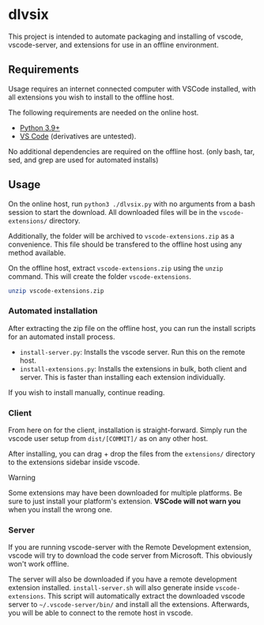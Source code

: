 # dlvsix

This project is intended to automate packaging and installing of vscode,
vscode-server, and extensions for use in an offline environment.

## Requirements

Usage requires an internet connected computer with VSCode installed, with all extensions you wish to install to the offline host.

The following requirements are needed on the online host.

- [Python 3.9+](https://www.python.org/downloads)
- [VS Code](https://code.visualstudio.org) (derivatives are untested).

No additional dependencies are required on the offline host. (only bash, tar, sed, and grep are used for automated installs)

## Usage

On the online host, run `python3 ./dlvsix.py` with no arguments from a bash session to start the download. All downloaded files will be in the `vscode-extensions/` directory.

Additionally, the folder will be archived to `vscode-extensions.zip` as a convenience. This file should be transfered to the offline host using any method available.

On the offline host, extract `vscode-extensions.zip` using the `unzip` command. This will create the folder `vscode-extensions`.

```sh
unzip vscode-extensions.zip
```

### Automated installation

After extracting the zip file on the offline host, you can run the install scripts for an automated install process.

- `install-server.py`: Installs the vscode server. Run this on the remote host.
- `install-extensions.py`: Installs the extensions in bulk, both client and server. This is faster than installing each extension individually.

If you wish to install manually, continue reading.

### Client

From here on for the client, installation is straight-forward. Simply run the vscode user setup from `dist/[COMMIT]/` as on any other host.

After installing, you can drag + drop the files from the `extensions/` directory to the extensions sidebar inside vscode.

> [!WARNING]
> Some extensions may have been downloaded for multiple platforms. Be sure to just install your platform's extension. **VSCode will not warn you** when you install the wrong one.

### Server

If you are running vscode-server with the Remote Development extension, vscode will try to download the code server from Microsoft. This obviously won't work offline.

The server will also be downloaded if you have a remote development extension installed. `install-server.sh` will also generate inside `vscode-extensions`. This script will automatically extract the downloaded vscode server to `~/.vscode-server/bin/` and install all the extensions. Afterwards, you will be able to connect to the remote host in vscode.
